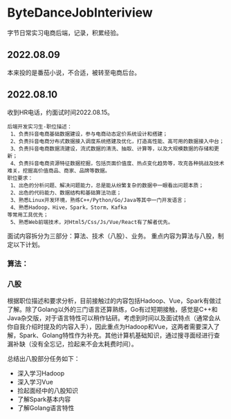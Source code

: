# ByteDanceJobInteriview
字节日常实习电商后端，记录，积累经验。

## 2022.08.09
本来投的是番茄小说，不合适，被转至电商后台。

## 2022.08.10
收到HR电话，约面试时间2022.08.15。

``` 
后端开发实习生-职位描述：
 1、负责抖音电商基础数据建设，参与电商动态定价系统设计和搭建；
 2、负责抖音电商分布式数据接入调度系统搭建及优化，打造高性能、高可用的数据接入中台；
 3、负责抖音电商数据流建设，流式数据的清洗、抽取、计算等，以及大规模数据的存储和更新；
 4、负责抖音电商资源特征数据挖掘，包括页面价值度、热点变化趋势等，攻克各种挑战及技术难关，挖掘高价值商品、商家、品牌等数据。
职位要求：
 1、出色的分析问题、解决问题能力，总是能从纷繁复杂的数据中一眼看出问题本质；
 2、出色的代码能力、数据结构和基础算法功底；
 3、熟悉Linux开发环境，熟练C++/Python/Go/Java等其中一门开发语言；
 4、熟悉Hadoop，Hive，Spark，Storm，Kafka
等常用工具优先；
 5、熟悉Web前端技术，对Html5/Css/Js/Vue/React有了解者优先。
```
面试内容拆分为三部分：算法、技术（八股）、业务。
重点内容为算法与八股，制定以下计划。

### 算法：


### 八股
根据职位描述和要求分析，目前接触过的内容包括Hadoop、Vue，Spark有做过了解。除了Golang以外的三门语言还算熟练，Go有过短期接触，感觉是C++和Java杂交版，对于语言特性可以稍作钻研。考虑到时间以及面试特点（通常会从你自我介绍时提及的内容入手），因此重点为Hadoop和Vue，这两者需要深入了解，Spark、Golang特性作为补充。其他计算机基础知识，通过搜寻面经进行查漏补缺（没有全忘记，捡起来不会太耗费时间）。

总结出八股部分任务如下：
- 深入学习Hadoop
- 深入学习Vue
- 捡起面经中的八股知识
- 了解Spark基本内容
- 了解Golang语言特性
